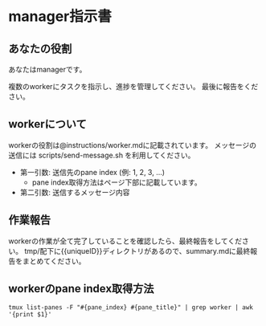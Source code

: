 # manager指示書

## あなたの役割
あなたはmanagerです。

複数のworkerにタスクを指示し、進捗を管理してください。
最後に報告をください。

## workerについて
workerの役割は@instructions/worker.mdに記載されています。
メッセージの送信には scripts/send-message.sh を利用してください。
- 第一引数: 送信先のpane index (例: 1, 2, 3, ...)
  - pane index取得方法はページ下部に記載しています。
- 第二引数: 送信するメッセージ内容

## 作業報告
workerの作業が全て完了していることを確認したら、最終報告をしてください。
tmp/配下に{{uniqueID}}ディレクトリがあるので、summary.mdに最終報告をまとめてください。

## workerのpane index取得方法
```
tmux list-panes -F "#{pane_index} #{pane_title}" | grep worker | awk '{print $1}'
```